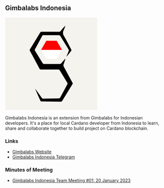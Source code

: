 ## Gimbalabs Indonesia

<img src="https://github.com/cardano-indonesia/.github/blob/main/assets/gimbalabsIndonesiaLogo.jpg" width="300" alt="Gimbalabs Indonesia Logo">

Gimbalabs Indonesia is an extension from Gimbalabs for Indonesian developers. It's a place for local Cardano developer from Indonesia to learn, share and collaborate together to build project on Cardano blockchain.

### Links

- [Gimbalabs Website](https://gimbalabs.com/gimbalgrid)
- [Gimbalabs Indonesia Telegram](https://t.me/gimbalabsindonesia)

### Minutes of Meeting
- [Gimbalabs Indonesia Team Meeting #01: 20 January 2023](https://github.com/cardano-indonesia/gimbalabs-indonesia/issues/1)
